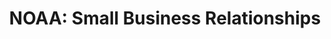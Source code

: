 ---
title: "NOAA: Small Business Relationships"
year:
description: A resource to facilitate strategic relationships to support NOAA’s mission via the Acquisitions and Grants Office.
external_url: www.noaa.gov/organization/acquisition-grants/small-business
content_tags:
type: link
filters: small-business-intelligence
---
